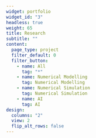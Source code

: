 ```yaml
---
widget: portfolio
widget_id: "3"
headless: true
weight: 65
title: Research
subtitle: ""
content:
  page_type: project
  filter_default: 0
  filter_button:
    - name: All
      tag: "*"
    - name: Numerical Modelling
      tag: Numerical Modelling
    - name: Numerical Simulation
      tag: Numerical Simulation
    - name: AI
      tag: AI
design:
  columns: "2"
  view: 2
  flip_alt_rows: false
---
```

